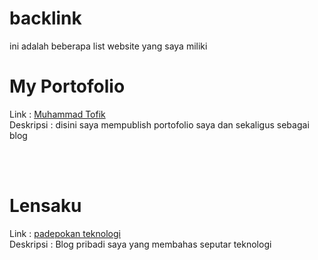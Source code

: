 # backlink
ini adalah beberapa list website yang saya miliki

<h1>My Portofolio</h1>
<p>Link : <a href="https://www.muhammadtofik.my.id">Muhammad Tofik</a>
<br />
Deskripsi : disini saya mempublish portofolio saya dan sekaligus sebagai blog</p>
<br /><br />
<h1>Lensaku</h1>
<p>Link : <a href="https://www.padepokan.tech">padepokan teknologi</a>
<br />
Deskripsi : Blog pribadi saya yang membahas seputar teknologi</p>
